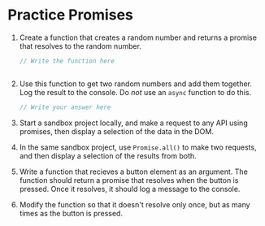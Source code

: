 # Practice Promises

1. Create a function that creates a random number and returns a promise that resolves to the random number.

    ```js
    // Write the function here
    
    
    
    ```

2. Use this function to get two random numbers and add them together. Log the result to the console. Do _not_ use an `async` function to do this.

    ```js
    // Write your answer here
    
    
    ```

3. Start a sandbox project locally, and make a request to any API using promises, then display a selection of the data in the DOM.

4. In the same sandbox project, use `Promise.all()` to make two requests, and then display a selection of the results from both.

5. Write a function that recieves a button element as an argument. The function should return a promise that resolves when the button is pressed. Once it resolves, it should log a message to the console.

6. Modify the function so that it doesn't resolve only once, but as many times as the button is pressed.
